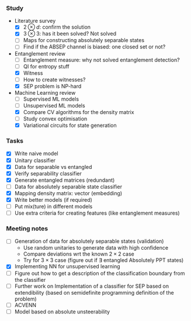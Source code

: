 ### Study
- Literature survey
    - [x]  $2\otimes d$: confirm the solution
    - [x]  $3\otimes 3$: has it been solved? Not solved
    - [ ]  Maps for constructing absolutely separable states
    - [ ]  Find if the ABSEP channel is biased: one closed set or not?
- Entanglement review
    - [ ]  Entanglement measure: why not solved entanglement detection?
    - [ ]  QI for entropy stuff
    - [x]  Witness
    - [ ]  How to create witnesses?
    - [x]  SEP problem is NP-hard
- Machine Learning review
    - [ ]  Supervised ML models
    - [ ]  Unsupervised ML models 
    - [x]  Compare CV algorithms for the density matrix
    - [ ]  Study convex optimisation
    - [x]  Variational circuits for state generation

### Tasks
- [x]  Write naive model
- [x]  Unitary classifier  
- [x]  Data for separable vs entangled
- [x]  Verify separability classifier
- [x]  Generate entangled matrices (redundant)
- [ ]  Data for absolutely separable state classifier
- [x]  Mapping density matrix: vector (embedding)
- [x]  Write better models (if required)
- [ ]  Put mix(ture) in different models
- [ ]  Use extra criteria for creating features (like entanglement measures)

### Meeting notes
- [ ]  Generation of data for absolutely separable states (validation)
    - Use random unitaries to generate data with high confidence
    - Compare deviations wrt the known $2 \times 2$ case
    - Try for $3 \times 3$ case (figure out if $\exists$ entangled Absolutely PPT states)
- [x]  Implementing NN for unsupervised learning
- [ ]  Figure out how to get a description of the classification boundary from the classifier
- [ ]  Further work on Implementation of a classifier for SEP based on extendibility (based on semidefinite programming definition of the problem)
- [ ]  ACVENN
- [ ]  Model based on absolute unsteerability
